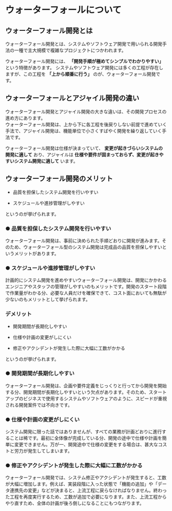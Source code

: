# ウォーターフォールについて

## ウォーターフォール開発とは

ウォーターフォール開発とは、システムやソフトウェア開発で用いられる開発手法の一種で主大規模で複雑なプロジェクトにつかわれます。

ウォーターフォール開発には、 **「開発手順が極めてシンプルでわかりやすい」** という特徴があります。
システムやソフトウェア開発には多くの工程が存在しますが、この工程を **「上から順番に行う」** のが、ウォーターフォール開発です。

## ウォーターフォールとアジャイル開発の違い

ウォーターフォール開発とアジャイル開発の大きな違いは、その開発プロセスの進め方にあります。  
ウォーターフォール開発は、上から下に各工程を後戻りしない前提で進めていく手法で、アジャイル開発は、機能単位で小さくすばやく開発を繰り返していく手法です。

ウォーターフォール開発は仕様が決まっていて、 **変更が起きづらいシステムの開発に適して** おり、アジャイルは **仕様や要件が固まっておらず、変更が起きやすいシステム開発に適して** います。

## ウォーターフォール開発のメリット

- 品質を担保したシステム開発を行いやすい

- スケジュールや進捗管理がしやすい

というのが挙げられます。

### ● 品質を担保したシステム開発を行いやすい

ウォーターフォール開発は、事前に決められた手順どおりに開発が進みます。そのため、ウォーターフォール型のシステム開発は完成品の品質を担保しやすいというメリットがあります。

### ● スケジュールや進捗管理がしやすい

計画的にシステム開発を進めやすいウォーターフォール開発は、開発にかかわるエンジニアやスタッフの管理がしやすいのもメリットです。開発のスタート段階で作業量がわかる分、必要な人員だけを確保できて、コスト面においても無駄が少ないのもメリットとして挙げられます。

### デメリット

- 開発期間が長期化しやすい

- 仕様や計画の変更がしにくい

- 修正やアクシデントが発生した際に大幅に工数がかかる

というのが挙げられます。

### ● 開発期間が長期化しやすい

ウォーターフォール開発は、企画や要件定義をじっくりと行ってから開発を開始する分、開発期間が長期化しやすいという欠点があります。そのため、スタートアップのビジネスで使用するシステムやソフトウェアのように、スピードが重視される開発案件では不向きです。

### ● 仕様や計画の変更がしにくい

システム開発に限った話ではありませんが、すべての業務が計画どおりに進行することは稀です。最初に全体像が完成している分、開発の途中で仕様や計画を簡単に変更できません。万が一、開発途中で仕様の変更をする場合は、甚大なコストと労力が発生してしまいます。

### ● 修正やアクシデントが発生した際に大幅に工数がかかる

ウォーターフォール開発では、システム修正やアクシデントが発生すると、工数が大幅に増加します。例えば、実装段階に入った状態で「機能の追加」や「データ連携先の変更」などが決まると、上流工程に戻らなければなりません。終わった工程を再度実行するため、工数が追加で必要になります。また、上流工程からやり直すため、全体の計画が後ろ倒しになることにもつながります。
